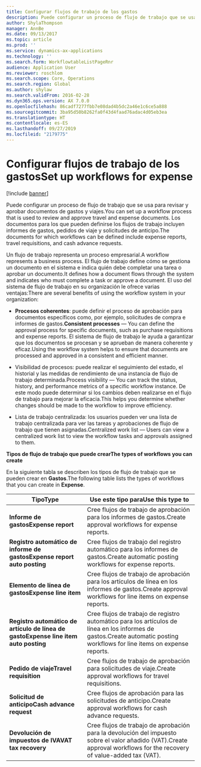 ```yaml
---
title: Configurar flujos de trabajo de los gastos
description: Puede configurar un proceso de flujo de trabajo que se usa para revisar y aprobar documentos de gastos y viajes.
author: ShylaThompson
manager: AnnBe
ms.date: 09/13/2017
ms.topic: article
ms.prod: ''
ms.service: dynamics-ax-applications
ms.technology: ''
ms.search.form: WorkflowtableListPageRnr
audience: Application User
ms.reviewer: roschlom
ms.search.scope: Core, Operations
ms.search.region: Global
ms.author: shylaw
ms.search.validFrom: 2016-02-28
ms.dyn365.ops.version: AX 7.0.0
ms.openlocfilehash: 86cadf7277fbb7e08dad4b5dc2a46e1c6ce5a888
ms.sourcegitcommit: 3ba95d50b8262fa0f43d4faad76adac4d05eb3ea
ms.translationtype: HT
ms.contentlocale: es-ES
ms.lasthandoff: 09/27/2019
ms.locfileid: "2179775"
---
```

# <a name="set-up-workflows-for-expense"></a><span data-ttu-id="08f58-103">Configurar flujos de trabajo de los gastos</span><span class="sxs-lookup"><span data-stu-id="08f58-103">Set up workflows for expense</span></span>

[!include [banner](../includes/banner.md)]

<span data-ttu-id="08f58-104"> Puede configurar un proceso de flujo de trabajo que se usa para revisar y aprobar documentos de gastos y viajes.</span><span class="sxs-lookup"><span data-stu-id="08f58-104">You can set up a workflow process that is used to review and approve travel and expense documents.</span></span> <span data-ttu-id="08f58-105">Los documentos para los que pueden definirse los flujos de trabajo incluyen informes de gastos, pedidos de viaje y solicitudes de anticipo.</span><span class="sxs-lookup"><span data-stu-id="08f58-105">The documents for which workflows can be defined include expense reports, travel requisitions, and cash advance requests.</span></span>

<span data-ttu-id="08f58-106">Un flujo de trabajo representa un proceso empresarial.</span><span class="sxs-lookup"><span data-stu-id="08f58-106">A workflow represents a business process.</span></span> <span data-ttu-id="08f58-107">El flujo de trabajo define cómo se gestiona un documento en el sistema e indica quién debe completar una tarea o aprobar un documento.</span><span class="sxs-lookup"><span data-stu-id="08f58-107">It defines how a document flows through the system and indicates who must complete a task or approve a document.</span></span> <span data-ttu-id="08f58-108">El uso del sistema de flujo de trabajo en su organización le ofrece varias ventajas:</span><span class="sxs-lookup"><span data-stu-id="08f58-108">There are several benefits of using the workflow system in your organization:</span></span>

-   <span data-ttu-id="08f58-109">**Procesos coherentes**: puede definir el proceso de aprobación para documentos específicos como, por ejemplo, solicitudes de compra e informes de gastos.</span><span class="sxs-lookup"><span data-stu-id="08f58-109">**Consistent processes** — You can define the approval process for specific documents, such as purchase requisitions and expense reports.</span></span> <span data-ttu-id="08f58-110">El sistema de flujo de trabajo le ayuda a garantizar que los documentos se procesan y se aprueban de manera coherente y eficaz.</span><span class="sxs-lookup"><span data-stu-id="08f58-110">Using the workflow system helps to ensure that documents are processed and approved in a consistent and efficient manner.</span></span>

-   <span data-ttu-id="08f58-111">Visibilidad de procesos: puede realizar el seguimiento del estado, el historial y las medidas de rendimiento de una instancia de flujo de trabajo determinada.</span><span class="sxs-lookup"><span data-stu-id="08f58-111">Process visibility — You can track the status, history, and performance metrics of a specific workflow instance.</span></span> <span data-ttu-id="08f58-112">De este modo puede determinar si los cambios deben realizarse en el flujo de trabajo para mejorar la eficacia.</span><span class="sxs-lookup"><span data-stu-id="08f58-112">This helps you determine whether changes should be made to the workflow to improve efficiency.</span></span>

-   <span data-ttu-id="08f58-113">Lista de trabajo centralizada: los usuarios pueden ver una lista de trabajo centralizada para ver las tareas y aprobaciones de flujo de trabajo que tienen asignadas.</span><span class="sxs-lookup"><span data-stu-id="08f58-113">Centralized work list — Users can view a centralized work list to view the workflow tasks and approvals assigned to them.</span></span> 

<span data-ttu-id="08f58-114">**Tipos de flujo de trabajo que puede crear**</span><span class="sxs-lookup"><span data-stu-id="08f58-114">**The types of workflows you can create**</span></span>

<span data-ttu-id="08f58-115">En la siguiente tabla se describen los tipos de flujo de trabajo que se pueden crear en **Gastos**.</span><span class="sxs-lookup"><span data-stu-id="08f58-115">The following table lists the types of workflows that you can create in **Expense**.</span></span>


|              <span data-ttu-id="08f58-116"><strong>Tipo</strong></span><span class="sxs-lookup"><span data-stu-id="08f58-116"><strong>Type</strong></span></span>              |                   <span data-ttu-id="08f58-117"><strong>Use este tipo para</strong></span><span class="sxs-lookup"><span data-stu-id="08f58-117"><strong>Use this type to</strong></span></span>                   |
|-------------------------------------------------|-----------------------------------------------------------------------|
|         <span data-ttu-id="08f58-118"><strong>Informe de gastos</strong></span><span class="sxs-lookup"><span data-stu-id="08f58-118"><strong>Expense report</strong></span></span>         |            <span data-ttu-id="08f58-119">Cree flujos de trabajo de aprobación para los informes de gastos.</span><span class="sxs-lookup"><span data-stu-id="08f58-119">Create approval workflows for expense reports.</span></span>             |
|  <span data-ttu-id="08f58-120"><strong>Registro automático de informe de gastos</strong></span><span class="sxs-lookup"><span data-stu-id="08f58-120"><strong>Expense report auto posting</strong></span></span>   |        <span data-ttu-id="08f58-121">Cree flujos de trabajo del registro automático para los informes de gastos.</span><span class="sxs-lookup"><span data-stu-id="08f58-121">Create automatic posting workflows for expense reports.</span></span>        |
|       <span data-ttu-id="08f58-122"><strong>Elemento de línea de gastos</strong></span><span class="sxs-lookup"><span data-stu-id="08f58-122"><strong>Expense line item</strong></span></span>        |     <span data-ttu-id="08f58-123">Cree flujos de trabajo de aprobación para los artículos de línea en los informes de gastos.</span><span class="sxs-lookup"><span data-stu-id="08f58-123">Create approval workflows for line items on expense reports.</span></span>      |
| <span data-ttu-id="08f58-124"><strong>Registro automático de artículo de línea de gasto</strong></span><span class="sxs-lookup"><span data-stu-id="08f58-124"><strong>Expense line item auto posting</strong></span></span> | <span data-ttu-id="08f58-125">Cree flujos de trabajo de registro automático para los artículos de línea en los informes de gastos.</span><span class="sxs-lookup"><span data-stu-id="08f58-125">Create automatic posting workflows for line items on expense reports.</span></span> |
|       <span data-ttu-id="08f58-126"><strong>Pedido de viaje</strong></span><span class="sxs-lookup"><span data-stu-id="08f58-126"><strong>Travel requisition</strong></span></span>       |          <span data-ttu-id="08f58-127">Cree flujos de trabajo de aprobación para solicitudes de viaje.</span><span class="sxs-lookup"><span data-stu-id="08f58-127">Create approval workflows for travel requisitions.</span></span>           |
|      <span data-ttu-id="08f58-128"><strong>Solicitud de anticipo</strong></span><span class="sxs-lookup"><span data-stu-id="08f58-128"><strong>Cash advance request</strong></span></span>      |         <span data-ttu-id="08f58-129">Cree flujos de aprobación para las solicitudes de anticipo.</span><span class="sxs-lookup"><span data-stu-id="08f58-129">Create approval workflows for cash advance requests.</span></span>          |
|        <span data-ttu-id="08f58-130"><strong>Devolución de impuestos de IVA</strong></span><span class="sxs-lookup"><span data-stu-id="08f58-130"><strong>VAT tax recovery</strong></span></span>        | <span data-ttu-id="08f58-131">Cree flujos de trabajo de aprobación para la devolución del impuesto sobre el valor añadido (VAT).</span><span class="sxs-lookup"><span data-stu-id="08f58-131">Create approval workflows for the recovery of value-added tax (VAT).</span></span>  |

